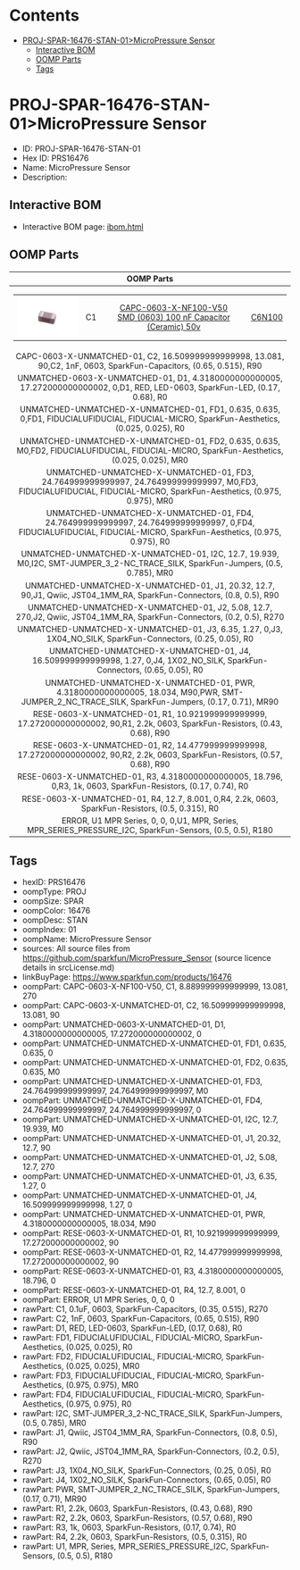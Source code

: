 



Contents
========

* [PROJ-SPAR-16476-STAN-01>MicroPressure Sensor](#proj-spar-16476-stan-01micropressure-sensor)
	* [Interactive BOM](#interactive-bom)
	* [OOMP Parts](#oomp-parts)
	* [Tags](#tags)

# PROJ-SPAR-16476-STAN-01>MicroPressure Sensor

- ID: PROJ-SPAR-16476-STAN-01
- Hex ID: PRS16476
- Name: MicroPressure Sensor
- Description: 

## Interactive BOM

- Interactive BOM page: [ibom.html](kicad/bom/ibom.html)

## OOMP Parts
  

|OOMP Parts|
| :---: |
|<table><tr><td>![CAPC-0603-X-NF100-V50](https://raw.githubusercontent.com/oomlout/oomlout_OOMP_parts/main/CAPC-0603-X-NF100-V50/image_140.jpg)</td><td> C1</td><td>[CAPC-0603-X-NF100-V50<br>SMD (0603) 100 nF Capacitor (Ceramic) 50v](https://github.com/oomlout/oomlout_OOMP_parts/tree/main/CAPC-0603-X-NF100-V50/)</td><td>[C6N100](https://github.com/oomlout/oomlout_OOMP_parts/tree/main/CAPC-0603-X-NF100-V50/)</td></tr></table>|
|CAPC-0603-X-UNMATCHED-01, C2, 16.509999999999998, 13.081, 90,C2, 1nF, 0603, SparkFun-Capacitors, (0.65, 0.515), R90|
|UNMATCHED-0603-X-UNMATCHED-01, D1, 4.3180000000000005, 17.272000000000002, 0,D1, RED, LED-0603, SparkFun-LED, (0.17, 0.68), R0|
|UNMATCHED-UNMATCHED-X-UNMATCHED-01, FD1, 0.635, 0.635, 0,FD1, FIDUCIALUFIDUCIAL, FIDUCIAL-MICRO, SparkFun-Aesthetics, (0.025, 0.025), R0|
|UNMATCHED-UNMATCHED-X-UNMATCHED-01, FD2, 0.635, 0.635, M0,FD2, FIDUCIALUFIDUCIAL, FIDUCIAL-MICRO, SparkFun-Aesthetics, (0.025, 0.025), MR0|
|UNMATCHED-UNMATCHED-X-UNMATCHED-01, FD3, 24.764999999999997, 24.764999999999997, M0,FD3, FIDUCIALUFIDUCIAL, FIDUCIAL-MICRO, SparkFun-Aesthetics, (0.975, 0.975), MR0|
|UNMATCHED-UNMATCHED-X-UNMATCHED-01, FD4, 24.764999999999997, 24.764999999999997, 0,FD4, FIDUCIALUFIDUCIAL, FIDUCIAL-MICRO, SparkFun-Aesthetics, (0.975, 0.975), R0|
|UNMATCHED-UNMATCHED-X-UNMATCHED-01, I2C, 12.7, 19.939, M0,I2C, SMT-JUMPER_3_2-NC_TRACE_SILK, SparkFun-Jumpers, (0.5, 0.785), MR0|
|UNMATCHED-UNMATCHED-X-UNMATCHED-01, J1, 20.32, 12.7, 90,J1, Qwiic, JST04_1MM_RA, SparkFun-Connectors, (0.8, 0.5), R90|
|UNMATCHED-UNMATCHED-X-UNMATCHED-01, J2, 5.08, 12.7, 270,J2, Qwiic, JST04_1MM_RA, SparkFun-Connectors, (0.2, 0.5), R270|
|UNMATCHED-UNMATCHED-X-UNMATCHED-01, J3, 6.35, 1.27, 0,J3, 1X04_NO_SILK, SparkFun-Connectors, (0.25, 0.05), R0|
|UNMATCHED-UNMATCHED-X-UNMATCHED-01, J4, 16.509999999999998, 1.27, 0,J4, 1X02_NO_SILK, SparkFun-Connectors, (0.65, 0.05), R0|
|UNMATCHED-UNMATCHED-X-UNMATCHED-01, PWR, 4.3180000000000005, 18.034, M90,PWR, SMT-JUMPER_2_NC_TRACE_SILK, SparkFun-Jumpers, (0.17, 0.71), MR90|
|RESE-0603-X-UNMATCHED-01, R1, 10.921999999999999, 17.272000000000002, 90,R1, 2.2k, 0603, SparkFun-Resistors, (0.43, 0.68), R90|
|RESE-0603-X-UNMATCHED-01, R2, 14.477999999999998, 17.272000000000002, 90,R2, 2.2k, 0603, SparkFun-Resistors, (0.57, 0.68), R90|
|RESE-0603-X-UNMATCHED-01, R3, 4.3180000000000005, 18.796, 0,R3, 1k, 0603, SparkFun-Resistors, (0.17, 0.74), R0|
|RESE-0603-X-UNMATCHED-01, R4, 12.7, 8.001, 0,R4, 2.2k, 0603, SparkFun-Resistors, (0.5, 0.315), R0|
|ERROR, U1 MPR Series, 0, 0, 0,U1, MPR, Series, MPR_SERIES_PRESSURE_I2C, SparkFun-Sensors, (0.5, 0.5), R180|

## Tags

- hexID: PRS16476
- oompType: PROJ
- oompSize: SPAR
- oompColor: 16476
- oompDesc: STAN
- oompIndex: 01
- oompName: MicroPressure Sensor
- sources: All source files from https://github.com/sparkfun/MicroPressure_Sensor (source licence details in srcLicense.md)
- linkBuyPage: https://www.sparkfun.com/products/16476
- oompPart: CAPC-0603-X-NF100-V50, C1, 8.889999999999999, 13.081, 270
- oompPart: CAPC-0603-X-UNMATCHED-01, C2, 16.509999999999998, 13.081, 90
- oompPart: UNMATCHED-0603-X-UNMATCHED-01, D1, 4.3180000000000005, 17.272000000000002, 0
- oompPart: UNMATCHED-UNMATCHED-X-UNMATCHED-01, FD1, 0.635, 0.635, 0
- oompPart: UNMATCHED-UNMATCHED-X-UNMATCHED-01, FD2, 0.635, 0.635, M0
- oompPart: UNMATCHED-UNMATCHED-X-UNMATCHED-01, FD3, 24.764999999999997, 24.764999999999997, M0
- oompPart: UNMATCHED-UNMATCHED-X-UNMATCHED-01, FD4, 24.764999999999997, 24.764999999999997, 0
- oompPart: UNMATCHED-UNMATCHED-X-UNMATCHED-01, I2C, 12.7, 19.939, M0
- oompPart: UNMATCHED-UNMATCHED-X-UNMATCHED-01, J1, 20.32, 12.7, 90
- oompPart: UNMATCHED-UNMATCHED-X-UNMATCHED-01, J2, 5.08, 12.7, 270
- oompPart: UNMATCHED-UNMATCHED-X-UNMATCHED-01, J3, 6.35, 1.27, 0
- oompPart: UNMATCHED-UNMATCHED-X-UNMATCHED-01, J4, 16.509999999999998, 1.27, 0
- oompPart: UNMATCHED-UNMATCHED-X-UNMATCHED-01, PWR, 4.3180000000000005, 18.034, M90
- oompPart: RESE-0603-X-UNMATCHED-01, R1, 10.921999999999999, 17.272000000000002, 90
- oompPart: RESE-0603-X-UNMATCHED-01, R2, 14.477999999999998, 17.272000000000002, 90
- oompPart: RESE-0603-X-UNMATCHED-01, R3, 4.3180000000000005, 18.796, 0
- oompPart: RESE-0603-X-UNMATCHED-01, R4, 12.7, 8.001, 0
- oompPart: ERROR, U1 MPR Series, 0, 0, 0
- rawPart: C1, 0.1uF, 0603, SparkFun-Capacitors, (0.35, 0.515), R270
- rawPart: C2, 1nF, 0603, SparkFun-Capacitors, (0.65, 0.515), R90
- rawPart: D1, RED, LED-0603, SparkFun-LED, (0.17, 0.68), R0
- rawPart: FD1, FIDUCIALUFIDUCIAL, FIDUCIAL-MICRO, SparkFun-Aesthetics, (0.025, 0.025), R0
- rawPart: FD2, FIDUCIALUFIDUCIAL, FIDUCIAL-MICRO, SparkFun-Aesthetics, (0.025, 0.025), MR0
- rawPart: FD3, FIDUCIALUFIDUCIAL, FIDUCIAL-MICRO, SparkFun-Aesthetics, (0.975, 0.975), MR0
- rawPart: FD4, FIDUCIALUFIDUCIAL, FIDUCIAL-MICRO, SparkFun-Aesthetics, (0.975, 0.975), R0
- rawPart: I2C, SMT-JUMPER_3_2-NC_TRACE_SILK, SparkFun-Jumpers, (0.5, 0.785), MR0
- rawPart: J1, Qwiic, JST04_1MM_RA, SparkFun-Connectors, (0.8, 0.5), R90
- rawPart: J2, Qwiic, JST04_1MM_RA, SparkFun-Connectors, (0.2, 0.5), R270
- rawPart: J3, 1X04_NO_SILK, SparkFun-Connectors, (0.25, 0.05), R0
- rawPart: J4, 1X02_NO_SILK, SparkFun-Connectors, (0.65, 0.05), R0
- rawPart: PWR, SMT-JUMPER_2_NC_TRACE_SILK, SparkFun-Jumpers, (0.17, 0.71), MR90
- rawPart: R1, 2.2k, 0603, SparkFun-Resistors, (0.43, 0.68), R90
- rawPart: R2, 2.2k, 0603, SparkFun-Resistors, (0.57, 0.68), R90
- rawPart: R3, 1k, 0603, SparkFun-Resistors, (0.17, 0.74), R0
- rawPart: R4, 2.2k, 0603, SparkFun-Resistors, (0.5, 0.315), R0
- rawPart: U1, MPR, Series, MPR_SERIES_PRESSURE_I2C, SparkFun-Sensors, (0.5, 0.5), R180
